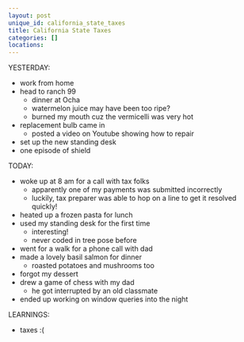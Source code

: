 ```yaml
---
layout: post
unique_id: california_state_taxes
title: California State Taxes
categories: []
locations: 
---
```


YESTERDAY:
* work from home
* head to ranch 99
  * dinner at Ocha
  * watermelon juice may have been too ripe?
  * burned my mouth cuz the vermicelli was very hot
* replacement bulb came in
  * posted a video on Youtube showing how to repair 
* set up the new standing desk
* one episode of shield

TODAY:
* woke up at 8 am for a call with tax folks
  * apparently one of my payments was submitted incorrectly
  * luckily, tax preparer was able to hop on a line to get it resolved quickly!
* heated up a frozen pasta for lunch
* used my standing desk for the first time
  * interesting!
  * never coded in tree pose before
* went for a walk for a phone call with dad
* made a lovely basil salmon for dinner
  * roasted potatoes and mushrooms too
* forgot my dessert
* drew a game of chess with my dad
  * he got interrupted by an old classmate
* ended up working on window queries into the night

LEARNINGS:
* taxes :(
